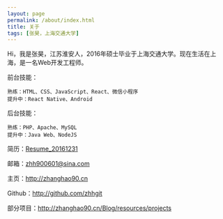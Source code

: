 ```yaml
---
layout: page
permalink: /about/index.html
title: 关于
tags: [张昊，上海交通大学]
---
```


Hi，我是张昊，江苏淮安人，2016年硕士毕业于上海交通大学。现在生活在上海，是一名Web开发工程师。

前台技能：
    
    熟练：HTML、CSS、JavaScript、React、微信小程序
    提升中：React Native、Android
    
后台技能：

    熟练：PHP、Apache、MySQL
    提升中：Java Web、NodeJS

简历：[Resume_20161231](http://zhhgit.github.io/Simple-resume/)

邮箱：[zhh900601@sina.com](mailto:zhh900601@sina.com)

主页：<http://zhanghao90.cn>

Github：<http://github.com/zhhgit>

部分项目：<http://zhanghao90.cn/Blog/resources/projects>



